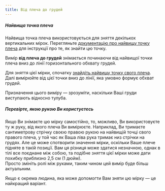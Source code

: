 ```yaml
---
title: Від плеча до грудей
---
```


<Note>

##### Найвища точка плеча

Найвища точка плеча використовується для зняття декількох вертикальних мірок.
Перегляньте [документацію про найвищу точку плеча](/docs/measurements/hps/) для інструкції про те, як знайти цю точку.

</Note>

Вимір **від плеча до грудей** знімається починаючи від найвищої точки плеча вниз до лінії горизонтального обхвату грудей.

Для зняття цієї мірки, спочатку [знайдіть найвищу точку свого плеча](/docs/measurements/hps/). Далі вимірюйте від цієї точки вниз до лінії, яка умовно формує обхват грудей.

Призначення цього виміру — зрозуміти, наскільки Ваші груди виступають відносно тулуба.

<Tip>

##### Перевірте, якою рукою Ви користуєтесь

Якщо Ви знімаєте цю мірку самостійно, то, можливо, Ви використовуєте ту ж руку, від якого плеча Ви вимірюєте. Наприклад, Ви тримаєте сантиметрову стрічку своєю правою рукою на найвищій точці свого правого плеча, у той час як Ваша ліва рука тримає низ стрічки на грудях.
Але це може спотворити значення мірки, оскільки Ваше плече підняте в такій позиції.
Вам ця різниця може здатися незначною, однак в тілі все поєднане між собою, та подібне зняття цієї мірки може дати похибку приблизно 2,5 см (1 дюйм).  
Просто змініть ролі між руками, таким чином цей вимір буде більш актуальним.

Якщо є окрема людина, яка може допомогти Вам зняти цю мірку — це найкращий варіант.

</Tip>
<MeasieImage />
